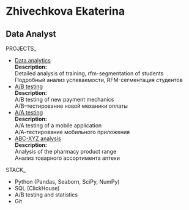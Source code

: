 # Zhivechkova Ekaterina

## Data Analyst

PROJECTS_

- [Data analytics](https://github.com/eazhv/e-learning_project)  
  __Description:__  
  Detailed analysis of training, rfm-segmentation of students  
  Подробный анализ успеваемости, RFM-сегментация студентов
- [A/B testing](https://github.com/eazhv/new_pay_mechanics)  
  __Description:__  
  A/B testing of new payment mechanics  
  A/B–тестирование новой механики оплаты  
- [A/A testing](https://github.com/eazhv/mobile_app_analysis)  
  __Description:__  
  А/А testing of a mobile application  
  А/А-тестирование мобильного приложения  
- [ABC-XYZ analysis](https://github.com/eazhv/pharmacy_analysis)  
  __Description:__  
  Analysis of the pharmacy product range  
  Анализ товарного ассортимента аптеки  

STACK_
- Python (Pandas, Seaborn, SciPy, NumPy)
- SQL (ClickHouse)
- A/B testing and statistics
- Git
